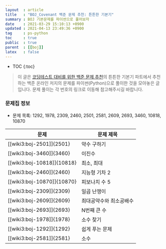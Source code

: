 ```yaml
---
layout  : article
title   : "BOJ_Covenant 백준 문제 추천: 튼튼한 기본기"
summary : BOJ 기본문제를 파이썬으로 풀어보자
date    : 2021-03-29 15:10:13 +0900
updated : 2021-04-13 23:49:36 +0900
tag     : ps-python
toc     : true
public  : true
parent  : [[boj]]
latex   : false
---
```

* TOC
{:toc}

> 이 글은 [코딩테스트 대비를 위한 백준 문제 추천](https://covenant.tistory.com/224)의 튼튼한 기본기 파트에서 추천하는 백준 온라인 저지의 문제를 파이썬(Python)으로 풀이한 것을 모아놓은 글입니다. 문제 풀이는 각 번호의 링크로 이동해 참고해주시길 바랍니다.

### 문제집 정보

* 문제 목록: 1292, 1978, 2309, 2460, 2501, 2581, 2609, 2693, 3460, 10818, 10870

| 문제                       | 문제 제목               |
| -------------------------- | ----------------------- |
| [[wiki3:boj-2501]]{2501}   | 약수 구하기             |
| [[wiki3:boj-3460]]{3460}   | 이진수                  |
| [[wiki3:boj-10818]]{10818} | 최소, 최대              |
| [[wiki3:boj-2460]]{2460}   | 지능형 기차 2           |
| [[wiki3:boj-10870]]{10870} | 피보나치 수 5           |
| [[wiki3:boj-2309]]{2309}   | 일곱 난쟁이             |
| [[wiki3:boj-2609]]{2609}   | 최대공약수와 최소공배수 |
| [[wiki3:boj-2693]]{2693}   | N번째 큰 수             |
| [[wiki3:boj-1978]]{1978}   | 소수 찾기               |
| [[wiki3:boj-1292]]{1292}   | 쉽게 푸는 문제          |
| [[wiki3:boj-2581]]{2581}   | 소수                    |
